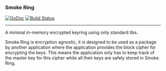 ### Smoke Ring

[![GoDoc][docs_badge]][docs]
[![Build Status][travis_badge]][travis]

---

A minimal in-memory encrypted keyring using only standard libs.

Smoke Ring is encryption agnostic, it is designed to be used as a package by another application where the application provides the block cipher for encrypting the keys. This means the application only has to keep track of the master key for this cipher while all their keys are safely stored in Smoke Ring.

[docs]: https://godoc.org/github.com/IngCr3at1on/smokering
[docs_badge]: https://godoc.org/github.com/IngCr3at1on/smokering?status.svg
[travis]: https://travis-ci.org/IngCr3at1on/smokering
[travis_badge]: https://travis-ci.org/IngCr3at1on/smokering.svg?branch=master